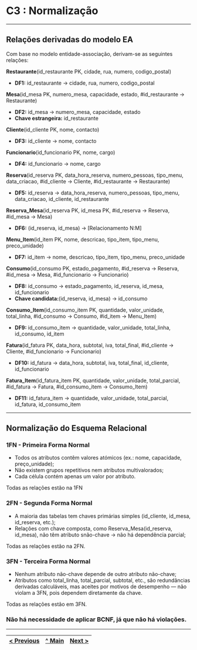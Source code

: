 # C3 : Normalização

---

## Relações derivadas do modelo EA

Com base no modelo entidade-associação, derivam-se as seguintes relações:

**Restaurante**(id_restaurante PK, cidade, rua, numero, codigo_postal)

- **DF1:** id_restaurante → cidade, rua, numero, codigo_postal

**Mesa**(id_mesa PK, numero_mesa, capacidade, estado, #id_restaurante → Restaurante)
- **DF2:** id_mesa → numero_mesa, capacidade, estado
- **Chave estrangeira:** id_restaurante

**Cliente**(id_cliente PK, nome, contacto)

- **DF3:** id_cliente → nome, contacto

**Funcionario**(id_funcionario PK, nome, cargo)
- **DF4:** id_funcionario → nome, cargo

**Reserva**(id_reserva PK, data_hora_reserva, numero_pessoas, tipo_menu, data_criacao, #id_cliente → Cliente, #id_restaurante → Restaurante)
- **DF5:** id_reserva → data_hora_reserva, numero_pessoas, tipo_menu, data_criacao, id_cliente, id_restaurante

**Reserva_Mesa**(id_reserva PK, id_mesa PK,  #id_reserva → Reserva, #id_mesa → Mesa)
- **DF6:** (id_reserva, id_mesa) → [Relacionamento N:M]

**Menu_Item**(id_item PK, nome, descricao, tipo_item, tipo_menu, preco_unidade)
- **DF7:** id_item → nome, descricao, tipo_item, tipo_menu, preco_unidade

**Consumo**(id_consumo PK, estado_pagamento, #id_reserva → Reserva, #id_mesa → Mesa, #id_funcionario → Funcionario)
- **DF8:** id_consumo → estado_pagamento, id_reserva, id_mesa, id_funcionario
- **Chave candidata:**(id_reserva, id_mesa) → id_consumo

**Consumo_Item**(id_consumo_item PK, quantidade, valor_unidade, total_linha, #id_consumo → Consumo, #id_item → Menu_Item)
- **DF9:** id_consumo_item → quantidade, valor_unidade, total_linha, id_consumo, id_item

**Fatura**(id_fatura PK, data_hora, subtotal, iva, total_final, #id_cliente → Cliente, #id_funcionario → Funcionario)
- **DF10:** id_fatura → data_hora, subtotal, iva, total_final, id_cliente, id_funcionario

**Fatura_Item**(id_fatura_item PK, quantidade, valor_unidade, total_parcial, #id_fatura → Fatura, #id_consumo_item → Consumo_Item)
- **DF11:** id_fatura_item → quantidade, valor_unidade, total_parcial, id_fatura, id_consumo_item

---

## Normalização do Esquema Relacional

### 1FN - Primeira Forma Normal
- Todos os atributos contêm valores atómicos (ex.: nome, capacidade, preço_unidade);
- Não existem grupos repetitivos nem atributos multivalorados;
- Cada célula contém apenas um valor por atributo.

Todas as relações estão na 1FN
 
### 2FN - Segunda Forma Normal
- A maioria das tabelas tem chaves primárias simples (id_cliente, id_mesa, id_reserva, etc.);
- Relações com chave composta, como Reserva_Mesa(id_reserva, id_mesa), não têm atributo snão-chave → não há dependência parcial;

Todas as relações estão na 2FN.

### 3FN - Terceira Forma Normal
- Nenhum atributo não-chave depende de outro atributo não-chave;
- Atributos como total_linha, total_parcial, subtotal, etc., são redundâncias derivadas calculáveis, mas aceites por motivos de desempenho — não violam a 3FN, pois dependem diretamente da chave.

Todas as relações estão em 3FN.

### Não há necessidade de aplicar BCNF, já que não há violações.

---

| [< Previous](REBD02.md) | [^ Main](../../README.md) | [Next >](REBD04.md) |
|:----------------------------------:|:----------------------------------:|:----------------------------------:|
